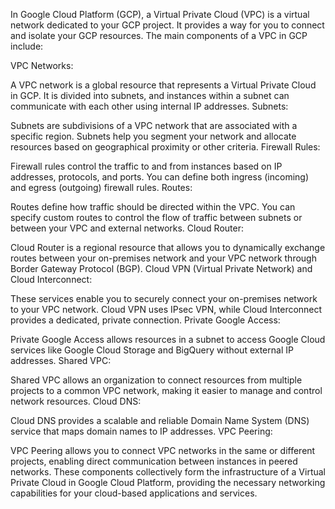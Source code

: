 In Google Cloud Platform (GCP), a Virtual Private Cloud (VPC) is a virtual network dedicated to your GCP project. It provides a way for you to connect and isolate your GCP resources. The main components of a VPC in GCP include:

VPC Networks:

A VPC network is a global resource that represents a Virtual Private Cloud in GCP.
It is divided into subnets, and instances within a subnet can communicate with each other using internal IP addresses.
Subnets:

Subnets are subdivisions of a VPC network that are associated with a specific region.
Subnets help you segment your network and allocate resources based on geographical proximity or other criteria.
Firewall Rules:

Firewall rules control the traffic to and from instances based on IP addresses, protocols, and ports.
You can define both ingress (incoming) and egress (outgoing) firewall rules.
Routes:

Routes define how traffic should be directed within the VPC.
You can specify custom routes to control the flow of traffic between subnets or between your VPC and external networks.
Cloud Router:

Cloud Router is a regional resource that allows you to dynamically exchange routes between your on-premises network and your VPC network through Border Gateway Protocol (BGP).
Cloud VPN (Virtual Private Network) and Cloud Interconnect:

These services enable you to securely connect your on-premises network to your VPC network.
Cloud VPN uses IPsec VPN, while Cloud Interconnect provides a dedicated, private connection.
Private Google Access:

Private Google Access allows resources in a subnet to access Google Cloud services like Google Cloud Storage and BigQuery without external IP addresses.
Shared VPC:

Shared VPC allows an organization to connect resources from multiple projects to a common VPC network, making it easier to manage and control network resources.
Cloud DNS:

Cloud DNS provides a scalable and reliable Domain Name System (DNS) service that maps domain names to IP addresses.
VPC Peering:

VPC Peering allows you to connect VPC networks in the same or different projects, enabling direct communication between instances in peered networks.
These components collectively form the infrastructure of a Virtual Private Cloud in Google Cloud Platform, providing the necessary networking capabilities for your cloud-based applications and services.
